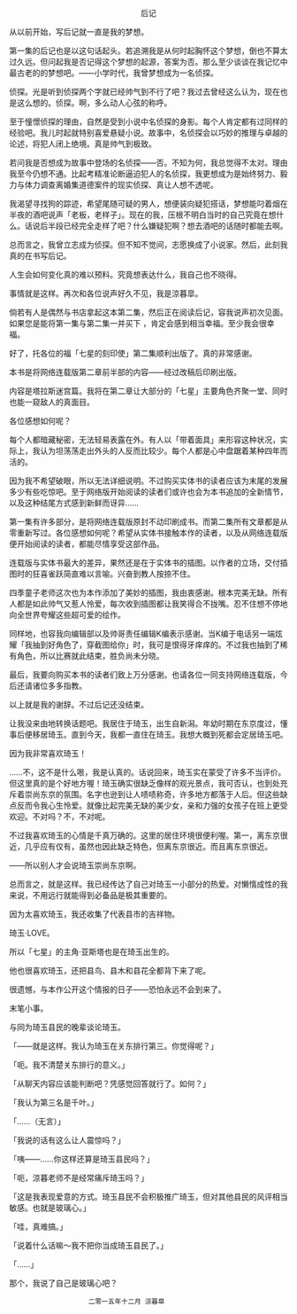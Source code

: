 <p align="center">后记</p>

从以前开始，写后记就一直是我的梦想。

第一集的后记也是以这句话起头。若追溯我是从何时起胸怀这个梦想，倒也不算太过久远。但问起我是否记得这个梦想的起源，答案为否。那么至少谈谈在我记忆中最古老的的梦想吧。——小学时代，我曾梦想成为一名侦探。

侦探。光是听到侦探两个字就已经帅气到不行了吧？我过去曾经这么认为，现在也是这么想的。侦探。啊，多么动人心弦的称呼。

至于憧憬侦探的理由，自然是受到小说中名侦探的身影。每个人肯定都有过同样的经验吧。我儿时起就特别喜爱悬疑小说。故事中，名侦探会以巧妙的推理与卓越的论述，将犯人闭上绝境。真是帅气到极致。

若问我是否想成为故事中登场的名侦探——否。不知为何，我总觉得不太对。理由我至今仍想不通。比起考精准论断逼迫犯人的名侦探，我更想成为是始终努力、毅力与体力调查离婚集道德案件的现实侦探、真让人想不透呢。

我渴望寻找狗的踪迹，希望尾随可疑的男人，想便装向疑犯搭话，梦想能叼着烟在半夜的酒吧说声「老板，老样子」。现在的我，压根不明白当时的自己究竟在想什么。话说后半段已经完全走样了吧？什么嫌疑犯啊？想去酒吧的话随时都能去啊。

总而言之，我曾立志成为侦探。但不知不觉间，志愿换成了小说家。然后，此刻我真的在书写后记。

人生会如何变化真的难以预料。究竟想表达什么，我自己也不晓得。

事情就是这样。再次和各位说声好久不见，我是涼暮皐。

倘若有人是偶然与书店拿起这本第二集，然后正在阅读后记，容我说声初次见面。如果您是能将第一集与第二集一并买下 ，肯定会感到相当幸福。至少我会很幸福。

好了，托各位的福「七星的刻印使」第二集顺利出版了。真的非常感谢。

本书是将网络连载版第二章前半部的内容——经过改稿后印刷出版。

内容是塔拉斯迷宫篇。我将在第二章让大部分的「七星」主要角色齐聚一堂、同时也能一窥敌人的真面目。

各位感想如何呢？

每个人都暗藏秘密，无法轻易表露在外。有人以「带着面具」来形容这种状况，实际上，我认为坦荡荡走出外头的人反而比较少。每个人都是心中盘踞着某种四年而活的。

因为我不希望破眼，所以无法详细说明。不过购买实体书的读者应该为末尾的发展多少有些吃惊吧。至于网络版开始阅读的读者们或许也会为本书追加的全新情节，以及这种结尾方式感到新鲜而讶异……

第一集有许多部分，是将网络连载版原封不动印刷成书。而第二集所有文章都是从零重新写过。各位感想如何呢？希望从实体书接触本作的读者，以及从网络连载版便开始阅读的读者，都能尽情享受这部作品。

连载版与实体书最大的差异，果然还是在于实体书的插图。以作者的立场，交付插图时的狂喜雀跃简直难以言喻。兴奋到教人按捺不住。

四季童子老师这次也为本作添加了美妙的插图，我由衷感谢。根本完美无缺。所有人都是如此帅气又惹人怜爱，每次收到插图都让我笑得合不拢嘴。忍不住想不停地向全世界夸耀这些超可爱的绘作。

同样地，也容我向编辑部以及帅哥责任编辑K编表示感谢。当K编于电话另一端炫耀「我抽到好角色了，穿截图给你」时，我可是恨得牙痒痒的。不过我也抽到了稀有角色，所以比赛就此结束，胜负尚未分晓。

最后，我要向购买本书的读者们致上万分感谢。也请各位一同支持网络连载版，今后还请诸位多多指教。

以上就是我的谢辞。不过后记还没结束。

让我没来由地转换话题吧。我居住于琦玉，出生自新潟。年幼时期在东京度过，懂事后便移居琦玉。直到今天，我都一直住在琦玉。我想大概到死都会定居琦玉吧。

因为我非常喜欢琦玉！

……不，这不是什么哏，我是认真的。话说回来，琦玉实在蒙受了许多不当评价。但这里真的是个好地方喔！琦玉确实很缺乏像样的观光景点，我可否认，也到处充斥着崇尚东京的氛围。名字也逊到让人啧啧称奇，许多地方都落于人后。但这些缺点反而令我心生怜爱。就像比起完美无缺的美少女，亲和力强的女孩子在班上更受欢迎。不对吗？不，不对呢。

不过我喜欢琦玉的心情是千真万确的。这里的居住环境很便利喔。第一，离东京很近，几乎应有仅有，虽然也因此缺乏特色，但离东京很近。而且离东京很近。

——所以别人才会说琦玉崇尚东京啊。

总而言之，就是这样。我已经传达了自己对琦玉一小部分的热爱。对懒惰成性的我来说，不用远行就能得到必备品是极其重要的。

因为太喜欢琦玉，我还收集了代表县市的吉祥物。

琦玉·LOVE。

所以「七星」的主角·亚斯塔也是在琦玉出生的。

他也很喜欢琦玉，还把县鸟、县木和县花全都背下来了呢。

很遗憾，与本作公开这个情报的日子——恐怕永远不会到来了。

末笔小事。

与同为琦玉县民的晚辈谈论琦玉。

「——就是这样。我认为琦玉在关东排行第三。你觉得呢？」

「呃。我不清楚关东排行的意义。」

「从聊天内容应该能判断吧？凭感觉回答就行了。如何？」

「我认为第三名是千叶。」

「……（无言）」

「我说的话有这么让人震惊吗？」

「咦——……你这样还算是琦玉县民吗？」

「呃，涼暮老师不是经常痛斥琦玉吗？」

「这是我表现爱意的方式。琦玉县民不会积极推广琦玉，但对其他县民的风评相当敏感。也就是玻璃心。」

「哇，真难搞。」

「说着什么话嘛～我不把你当成琦玉县民了。」

「……」

那个，我说了自己是玻璃心吧？

						二零一五年十二月 涼暮皐

